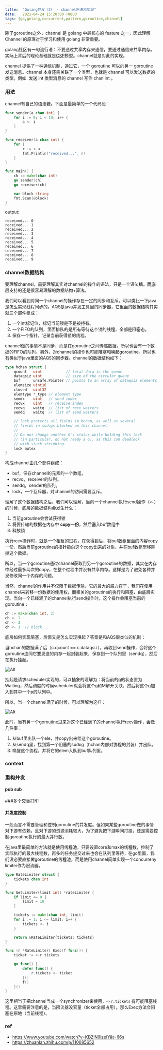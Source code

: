 ```yaml
---
title:  "Golang并发（2） - channel用法和实现"
date:   2021-04-24 15:20:00 +0800
tags: [go,golang,concurrent,pattern,goroutine,channel]
---
```


除了goroutine之外，channel 是 golang 中最核心的 feature 之一，因此理解 Channel 的原理对于学习和使用 golang 非常重要。

golang社区有一句流行语：不要通过共享内存来通信，要通过通信来共享内存。实际上背后的理论基础就是[CSP](https://en.wikipedia.org/wiki/Communicating_sequential_processes)模型。channel就是对此的实现。


channel 提供了一种通信机制，通过它，一个 goroutine 可以向另一 goroutine 发送消息。channel 本身还需关联了一个类型，也就是 channel 可以发送数据的类型。例如: 发送 int 类型消息的 channel 写作 chan int 。

### 用法

channel有自己的语法糖，下面是最简单的一个代码段：

``` go
func sender(a chan int) {
	for i := 0; i < 10; i++ {
		a <- i
	}
}

func receiver(a chan int) {
	for {
		r := <-a
		fmt.Println("received...", r)
	}
}

func main() {
	ch := make(chan int)
	go sender(ch)
	go receiver(ch)

	var block string
	fmt.Scan(&block)
}
```

output:

```
received... 0
received... 1
received... 2
received... 3
received... 4
received... 5
received... 6
received... 7
received... 8
received... 9
```

### channel数据结构

要理解channel，需要理解其实对channel的操作的语法，只是一个语法糖。而底层支持的还是很容易理解的数据结构+算法。

我们可以看到对同一个channel的操作存在一定的同步和互斥。可以类比一下java是怎么实现线程同步的。AQS是java并发工具里的同步器，它里面的数据结构其实就三个部件组成：

1. 一个int标记位，标记当前锁是不是被持有。
2. 一个FIFO的队列，里面排队的是所有等待这个锁的线程，全部是阻塞态。
3. 保存一个指针，记录当前获得锁的线程。

channel做的事情不是同步，而是在goroutine之间传递数据，所以也会有一个数据的FIFO的队列。另外，对channel的操作也可能阻塞和唤起goroutine。所以也有类似于java里面的AQS的同步器。channel的数据结构如下：

``` go
type hchan struct {
	qcount   uint           // total data in the queue
	dataqsiz uint           // size of the circular queue
	buf      unsafe.Pointer // points to an array of dataqsiz elements
	elemsize uint16
	closed   uint32
	elemtype *_type // element type
	sendx    uint   // send index
	recvx    uint   // receive index
	recvq    waitq  // list of recv waiters
	sendq    waitq  // list of send waiters

	// lock protects all fields in hchan, as well as several
	// fields in sudogs blocked on this channel.
	//
	// Do not change another G's status while holding this lock
	// (in particular, do not ready a G), as this can deadlock
	// with stack shrinking.
	lock mutex
}
```

构成channel由几个部件组成：
- buf，保存channel的元素的一个数组。
- recvq，receiver的队列。
- sendq，sender的队列。
- lock，一个互斥器，对channel的访问需要互斥。

理解了这个数据结构之后，我们可以理解，当向一个channel执行send操作（`<-`）的时候，底层的数据结构会发生什么：

1. 当前goroutine会尝试获得锁
2. 将要传输的数据在内存中 **copy一份**，然后塞入buf数组中
3. 释放锁

执行recv操作时，就是一个相反的过程，在获得锁后，将buf数组里面的内容copy一份，然后当前goroutine的指针指向这个copy出来的对象，并在buf数组里移除掉这个数据。

所以，当一个goroutine通过channel获取到另一个goroutine的数据，其实在内存中经过最多两次的copy，在整个过程中并没有共享内存。这样是为了避免各种并发修改同一个内存的问题。

当然，channel的作用并不仅限于数据传输，它的最大的威力在于，我们在使用channel来转移一份数据的使用权，而相关的goroutine的执行和阻塞，由底层实现。当向一个已经满了的channel执行send操作时，这个操作会阻塞当前的goroutine：

``` go
ch := make(chan int, 2)
ch <- 1
ch <- 2
ch <- 3  // block...
```

底层如何实现阻塞，后面又是怎么实现唤起？答案是和AQS很类似的机制：

当hchan的数据满了后（c.qcount == c.dataqsiz），再收到send操作，会将这个goroutine连同它要发送的内存一起封装起来，保存到一个队列里（sendq），然后在执行挂起。

![Alt](/images/go-chan-1.png)

挂起是请求scheduler实现的，可以抽象的理解为：将当前的g的状态置为Waiting，然后调度的时候scheduler就会将这个g和M解开关联，然后将这个g加入到其中一个p的队列中。

所以，当一个channel满了的时候，可以理解为这样：

![Alt](/images/go-chan-2.jpg)

此时，当有另一个goroutine过来对这个已经满了的channel执行recv操作，会做几件事：

1. 从buf里出队一个ele，并copy出来给这个goroutine。
2. 从sendq里，找到第一个阻塞的sudog（hchan内部对协程的封装）并出队。
3. 唤醒这个协程，并将它的elem入队到buf队列里。

### context



### 重构并发


#### pub sub

###多个交替打印



#### 并发度控制

一般而言不需要管理和控制goroutine的并发度。但如果某些goroutine做的事情对下游有依赖，且对下游的资源消耗较大，为了避免把下游瞬间打挂，还是需要控制goroutine执行的最大并行数。

在java里最简单的方法就是使用线程池，只要设置core和max的线程数，控制了实际执行的最大线程数，再多的任务提交过来也会在队列里等待，在go里面，我们没必要直接做goroutine的线程池，而是使用channel简单实现一个concurreny limiter作为限流器。

``` go
type RateLimiter struct {
	tickets chan int
}

func GetLimiter(limit int) *rateLimiter {
	if limit <= 0 {
		limit = 10
	}

	tickets := make(chan int, limit)
	for i := 1; i <= limit; i++ {
		tickets <- i
	}

	return &RateLimiter{tickets: tickets}
}

func (r *RateLimiter) Exec(f func()) {
	ticket := <-r.tickets

	go func() {
		defer func() {
			r.tickets <- ticket
		}()
		f()
	}()
}
```

这里相当于把channel当成一个synchronizer来使用，`<-r.tickets` 有可能阻塞线程。这里需要注意的是，当限流器没容量（ticket全部占用），那么Exec方法会阻塞在原地（当前线程）。

### ref
- https://www.youtube.com/watch?v=KBZlN0izeiY&t=66s
- https://zhuanlan.zhihu.com/p/110085652
